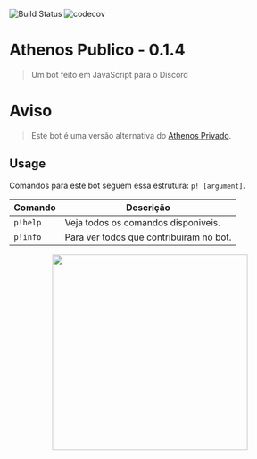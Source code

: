 ![Build Status](https://travis-ci.org/Snuffinho/athenos708119159.svg)
![codecov](https://codecov.io/gh/Snuffinho/athenos708119159/branch/develop/graph/badge.svg)

# Athenos Publico - 0.1.4
> Um bot feito em JavaScript para o Discord

# Aviso

> Este bot é uma versão alternativa do [Athenos Privado](https://github.com/DMVMarcio/Athenos).


## Usage


Comandos para este bot seguem essa estrutura: `p! [argument]`.

| Comando  | Descrição                               |
|----------|-----------------------------------------|
| `p!help` | Veja todos os comandos disponiveis.     |
| `p!info` | Para ver todos que contribuiram no bot. |

<p align="center">
  <img src="https://i.imgur.com/4JaNmFp.png" width="350"/>
</p>
